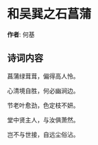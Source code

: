 # 和吴巽之石菖蒲

**作者**: 何基

## 诗词内容

菖蒲绿茸茸，偏得高人怜。

心清境自胜，何必幽涧边。

节老叶愈劲，色定枝不妍。

堂中贤主人，与汝俱萧然。

岂不与世接，自远尘俗沾。

